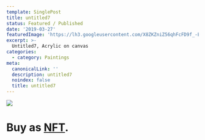 ```yaml
---
template: SinglePost
title: untitled7
status: Featured / Published
date: '2019-03-27'
featuredImage: 'https://lh3.googleusercontent.com/X8ZKZniZ56qhFcFD9f_-E3l3a8hbtHHv6uOXjw_e6jN2cKFfdQIzUa7T1OCBUJF1UV82I35uG4j2WxWjWUxi5eqBLBWwLPFras2chw=w600'
excerpt: >-
  Untitled7, Acrylic on canvas
categories:
  - category: Paintings
meta:
  canonicalLink: ''
  description: untitled7
  noindex: false
  title: untitled7
---
```

![](https://lh3.googleusercontent.com/X8ZKZniZ56qhFcFD9f_-E3l3a8hbtHHv6uOXjw_e6jN2cKFfdQIzUa7T1OCBUJF1UV82I35uG4j2WxWjWUxi5eqBLBWwLPFras2chw=w600)

# Buy as **[NFT](https://opensea.io/assets/0x495f947276749ce646f68ac8c248420045cb7b5e/62039412101769961261145110206393106663163125283349866564998716378319819898881/)**.
